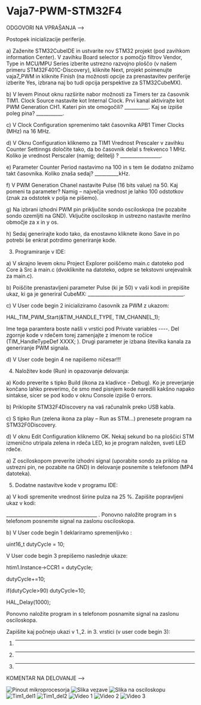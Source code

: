 # Vaja7-PWM-STM32F4

ODGOVORI NA VPRAŠANJA -->

Postopek inicializacije periferije.

a) Zaženite STM32CubeIDE in ustvarite nov STM32 projekt (pod zavihkom information Center). V zavihku Board selector s pomočjo filtrov Vendor, Type in MCU/MPU Series izberite ustrezno razvojno ploščo (v našem primeru STM32F401C-Discovery), kliknite Next, projekt poimenujte vaja7_PWM in kliknite Finish (na možnosti opcije za prenastavitev periferije izberite Yes, izbrana naj bo tudi opcija perspektive za STM32CubeMX).

b) V levem Pinout oknu razširite nabor možnosti za Timers ter za časovnik TIM1. Clock Source nastavite kot Internal Clock. Prvi kanal aktivirajte kot PWM Generation CH1. Kateri pin ste omogočili? __________. Kaj se izpiše poleg pina? ___________.

c) V Clock Configuration spremenimo takt časovnika APB1 Timer Clocks (MHz) na 16 MHz.

d) V Oknu Configuration kliknemo za TIM1 Vrednost Prescaler v zavihku Counter Settinngs določite tako, da bo časovnik delal s frekvenco 1 MHz. Koliko je vrednost Perscaler (namig; delitelj) ? _________________.

e) Parameter Counter Period nastavimo na 100 in s tem še dodatno znižamo takt časovnika. Koliko znaša sedaj? __________kHz.

f) V PWM Generation Chanel nastavite Pulse (16 bits value) na 50. Kaj pomeni ta parameter? Namig – največja vrednost je lahko 100 odstotkov (znak za odstotek v polja ne pišemo).

g) Na izbrani izhodni PWM pin priključite sondo osciloskopa (ne pozabite sondo ozemljiti na GND). Vključite osciloskop in ustrezno nastavite merilno območje za x in y os.

h) Sedaj generirajte kodo tako, da enostavno kliknete ikono Save in po potrebi še enkrat potrdimo generiranje kode.

3. Programiranje v IDE:

a) V skrajno levem oknu Project Explorer poiščemo main.c datoteko pod Core à Src à main.c (dvokliknite na datoteko, odpre se tekstovni urejevalnik za main.c).

b) Poiščite prenastavljeni parameter Pulse (ki je 50) v vaši kodi in prepišite ukaz, ki ga je generiral CubeMX: ________________________________________.

c) V User code begin 2 inicializiramo časovnik za PWM z ukazom:

HAL_TIM_PWM_Start(&TIM_HANDLE_TYPE, TIM_CHANNEL_1);

Ime tega paramtera boste našli v vrstici pod Private variables ----. Del zgornje kode v rdečem torej zamenjajte z imenom te ročice (TIM_HandleTypeDef XXXX; ). Drugi parameter je izbana številka kanala za generiranje PWM signala.

d) V User code begin 4 ne napišemo ničesar!!!

4. Naložitev kode (Run) in opazovanje delovanja:

a) Kodo preverite s tipko Build (ikona za kladivce - Debug). Ko je preverjanje končano lahko preverimo, če smo med pisnjem kode naredili kakšno napako sintakse, sicer se pod kodo v oknu Console izpiše 0 errors.

b) Priklopite STM32F4Discovery na vaš računalnik preko USB kabla.

c) S tipko Run (zelena ikona za play – Run as STM…) prenesete program na STM32F0Discovery.

d) V oknu Edit Configuration kliknemo OK. Nekaj sekund bo na ploščici STM izmenično utripala zelena in rdeča LED, ko je program naložen, sveti LED rdeče.

a) Z osciloskopom preverite izhodni signal (uporabite sondo za priklop na ustrezni pin, ne pozabite na GND) in delovanje posnemite s telefonom (MP4 datoteka).

5. Dodatne nastavitve kode v programu IDE:

a) V kodi spremenite vrednost širine pulza na 25 %. Zapišite popravljeni ukaz v kodi:

______________________________________ . Ponovno naložite program in s telefonom posnemite signal na zaslonu osciloskopa.

b) V User code begin 1 deklariramo spremenljivko :

uint16_t dutyCycle = 10;

V User code begin 3 prepišemo naslednje ukaze:

htim1.Instance->CCR1 = dutyCycle;

dutyCycle+=10;

if(dutyCycle>90) dutyCycle=10;

HAL_Delay(1000);

Ponovno naložite program in s telefonom posnamite signal na zaslonu osciloskopa.

Zapišite kaj počnejo ukazi v 1.,2. in 3. vrstici (v user code begin 3):

1. ___________________________________________________________________________ ___________________________________________________________________________ ___________________________________________________________________________

2. ___________________________________________________________________________ ___________________________________________________________________________ ___________________________________________________________________________

3. ___________________________________________________________________________ ___________________________________________________________________________ ___________________________________________________________________________

KOMENTAR NA DELOVANJE --> 

![Pinout mikroprocesorja]()
![Slika vezave]()
![Slika na osciloskopu]()
![Tim1_del1]()
![Tim1_del2 ]()
![Video 1]()
![Video 2]()
![Video 3]()
